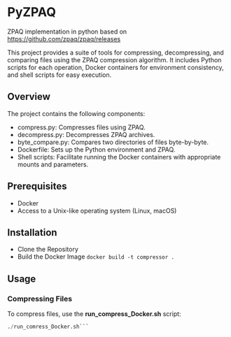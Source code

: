 # PyZPAQ
ZPAQ implementation in python based on https://github.com/zpaq/zpaq/releases

This project provides a suite of tools for compressing, decompressing, and comparing files using the ZPAQ compression algorithm. It includes Python scripts for each operation, Docker containers for environment consistency, and shell scripts for easy execution.

## Overview
The project contains the following components:

- compress.py: Compresses files using ZPAQ.
- decompress.py: Decompresses ZPAQ archives.
- byte_compare.py: Compares two directories of files byte-by-byte.
- Dockerfile: Sets up the Python environment and ZPAQ.
- Shell scripts: Facilitate running the Docker containers with appropriate mounts and parameters.

## Prerequisites
- Docker
- Access to a Unix-like operating system (Linux, macOS)

## Installation
- Clone the Repository
- Build the Docker Image
`docker build -t compressor .`

## Usage
### Compressing Files

To compress files, use the **run_compress_Docker.sh** script:

``` python
./run_comress_Docker.sh```
